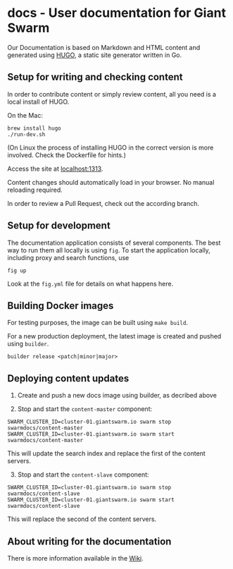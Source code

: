 # docs - User documentation for Giant Swarm

Our Documentation is based on Markdown and HTML content and generated using [HUGO](http://gohugo.io/), a static site generator written in Go.

## Setup for writing and checking content

In order to contribute content or simply review content, all you need is a local install of HUGO.

On the Mac:

```
brew install hugo
./run-dev.sh
```

(On Linux the process of installing HUGO in the correct version is more involved. Check the Dockerfile for hints.)

Access the site at [localhost:1313](http://localhost:1313/).

Content changes should automatically load in your browser. No manual reloading required.

In order to review a Pull Request, check out the according branch.

## Setup for development

The documentation application consists of several components. The best way to run them all locally is using `fig`. To start the application locally, including proxy and search functions, use

```
fig up
```

Look at the `fig.yml` file for details on what happens here.

## Building Docker images

For testing purposes, the image can be built using `make build`.

For a new production deployment, the latest image is created and pushed using `builder`.

```
builder release <patch|minor|major>
```

## Deploying content updates

1. Create and push a new docs image using builder, as decribed above

2. Stop and start the `content-master` component:

```
SWARM_CLUSTER_ID=cluster-01.giantswarm.io swarm stop swarmdocs/content-master
SWARM_CLUSTER_ID=cluster-01.giantswarm.io swarm start swarmdocs/content-master
```

This will update the search index and replace the first of the content servers.

3. Stop and start the `content-slave` component:

```
SWARM_CLUSTER_ID=cluster-01.giantswarm.io swarm stop swarmdocs/content-slave
SWARM_CLUSTER_ID=cluster-01.giantswarm.io swarm start swarmdocs/content-slave
```

This will replace the second of the content servers.

## About writing for the documentation

There is more information available in the [Wiki](https://git.giantswarm.io/giantswarm/docs/wikis/home).
